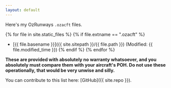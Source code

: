```yaml
---
layout: default
---
```


Here's my OzRunways `.ozacft` files.

{% for file in site.static_files %}
  {% if file.extname == ".ozacft" %}
 * [{{ file.basename }}]({{ site.sitepath }}/{{ file.path }}) (Modified: {{ file.modified_time }})
  {% endif %}
{% endfor %}

**These are provided with absolutely no warranty whatsoever, and you absolutely must compare them with your aircraft's POH. Do not use these operationally, that would be very unwise and silly.**

You can contribute to this list here: [GitHub]({{ site.repo }}).